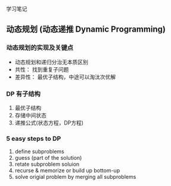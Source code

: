 学习笔记
## 动态规划 (动态递推 Dynamic Programming)
### 动态规划的实现及关键点
  * 动态规划和递归分治无本质区别
  * 共性： 找到重复子问题
  * 差异性： 最优子结构，中途可以淘汰次优解
  
### DP 有子结构
  1. 最优子结构
  2. 存储中间状态
  3. 递推公式(状态方程，DP方程)

### 5 easy steps to DP
  1. define subproblems
  2. guess (part of the solution)
  3. retate subproblem soluion
  4. recurse & memorize or build up bottom-up 
  5. solve origial problem by merging all subproblems
